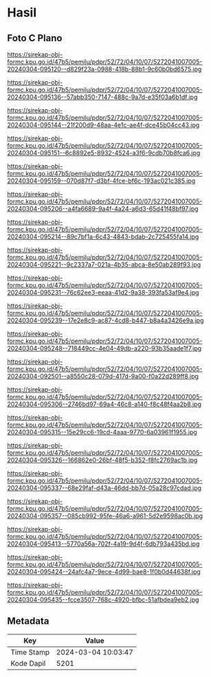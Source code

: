 # Hasil

## Foto C Plano

https://sirekap-obj-formc.kpu.go.id/47b5/pemilu/pdpr/52/72/04/10/07/5272041007005-20240304-095120--d829f23a-0988-418b-88b1-9c60b0bd6575.jpg

https://sirekap-obj-formc.kpu.go.id/47b5/pemilu/pdpr/52/72/04/10/07/5272041007005-20240304-095136--57abb350-7147-488c-9a7d-e35f03a6b1df.jpg

https://sirekap-obj-formc.kpu.go.id/47b5/pemilu/pdpr/52/72/04/10/07/5272041007005-20240304-095144--21f200d9-48aa-4e1c-ae4f-dce45b04cc43.jpg

https://sirekap-obj-formc.kpu.go.id/47b5/pemilu/pdpr/52/72/04/10/07/5272041007005-20240304-095151--6c8892e5-8932-4524-a3f6-9cdb70b8fca6.jpg

https://sirekap-obj-formc.kpu.go.id/47b5/pemilu/pdpr/52/72/04/10/07/5272041007005-20240304-095159--070d87f7-d3bf-4fce-bf6c-193ac021c385.jpg

https://sirekap-obj-formc.kpu.go.id/47b5/pemilu/pdpr/52/72/04/10/07/5272041007005-20240304-095206--a4fa6689-9a4f-4a24-a6d3-65d41f48bf97.jpg

https://sirekap-obj-formc.kpu.go.id/47b5/pemilu/pdpr/52/72/04/10/07/5272041007005-20240304-095214--89c7bf1a-6c43-4843-bdab-2c725455fa14.jpg

https://sirekap-obj-formc.kpu.go.id/47b5/pemilu/pdpr/52/72/04/10/07/5272041007005-20240304-095221--9c2337a7-021a-4b35-abca-8e50ab289f93.jpg

https://sirekap-obj-formc.kpu.go.id/47b5/pemilu/pdpr/52/72/04/10/07/5272041007005-20240304-095231--76c62ee3-eeaa-41d2-9a38-393fa53af9e4.jpg

https://sirekap-obj-formc.kpu.go.id/47b5/pemilu/pdpr/52/72/04/10/07/5272041007005-20240304-095239--17e2e8c9-ac87-4cd8-b447-b8a4a3426e9a.jpg

https://sirekap-obj-formc.kpu.go.id/47b5/pemilu/pdpr/52/72/04/10/07/5272041007005-20240304-095248--718449cc-4e04-49db-a220-93b35aade1f7.jpg

https://sirekap-obj-formc.kpu.go.id/47b5/pemilu/pdpr/52/72/04/10/07/5272041007005-20240304-092501--a8550c28-079d-417d-9a00-f0a22d289ff8.jpg

https://sirekap-obj-formc.kpu.go.id/47b5/pemilu/pdpr/52/72/04/10/07/5272041007005-20240304-095306--2746bd97-69a4-46c8-a140-f8c48f4aa2b8.jpg

https://sirekap-obj-formc.kpu.go.id/47b5/pemilu/pdpr/52/72/04/10/07/5272041007005-20240304-095315--15e29cc6-19cd-4aaa-9770-6a03961f1955.jpg

https://sirekap-obj-formc.kpu.go.id/47b5/pemilu/pdpr/52/72/04/10/07/5272041007005-20240304-095326--166862e0-26bf-48f5-b352-f8fc2769ac1b.jpg

https://sirekap-obj-formc.kpu.go.id/47b5/pemilu/pdpr/52/72/04/10/07/5272041007005-20240304-095337--68e29faf-d43a-46dd-bb7d-05a28c97cdad.jpg

https://sirekap-obj-formc.kpu.go.id/47b5/pemilu/pdpr/52/72/04/10/07/5272041007005-20240304-095357--085cb992-95fe-46a6-a961-5d2e9598ac0b.jpg

https://sirekap-obj-formc.kpu.go.id/47b5/pemilu/pdpr/52/72/04/10/07/5272041007005-20240304-095413--5770a56a-702f-4a19-9d4f-6db793a435bd.jpg

https://sirekap-obj-formc.kpu.go.id/47b5/pemilu/pdpr/52/72/04/10/07/5272041007005-20240304-095424--24afc4a7-9ece-4d99-bae8-1f0b0d44638f.jpg

https://sirekap-obj-formc.kpu.go.id/47b5/pemilu/pdpr/52/72/04/10/07/5272041007005-20240304-095435--fcce3507-768c-4920-bfbc-51afbdea9eb2.jpg


## Metadata

| Key        | Value               |
| ---------- | ------------------- |
| Time Stamp | 2024-03-04 10:03:47 |
| Kode Dapil | 5201                |



